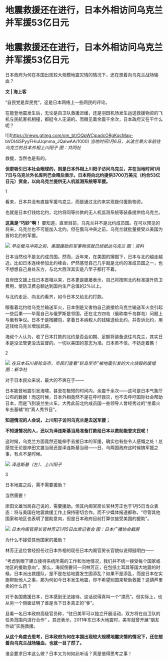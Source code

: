 # 地震救援还在进行，日本外相访问乌克兰并军援53亿日元

# 地震救援还在进行，日本外相访问乌克兰并军援53亿日元

日本政府为何在本国出现较大规模地震灾情的情况下，还在想着向乌克兰战场输血？

**文 | 海上客**

“自民党是弃民党”，这是日本网络上一些网民的评论。

在能登地震发生后，无论是自卫队救援迟缓，还是羽田机场发生运送救援物资的飞机与民航客机相撞，都挺令人无语的。而眼见着余震千余次，日本政府又在干什么呢？

![](https://inews.gtimg.com/om_bt/OQpWCjpadcORgKgcMap-
bVOI4iSPyyFHiuUqmma_JQalwAA/1000) _当地时间1月6日，从波兰乘火车前往乌克兰的日本外相上川阳子 图：共同社_

救援，当然也是有的。

**但更吸引日本社会眼球的，则是日本外相上川阳子访问乌克兰，并在当地时间1月7日与乌克兰外长库列巴会晤后表示，日本将向北约提供3700万美元（约合53亿日元）资金，以向乌克兰提供无人机监测系统等军援。**

1

看来，日本并没有直接军援乌克兰，而是通过北约来实现拨付援助物资。

也就是日本打钱给北约，北约将同等价款的无人机监测系统等装备提供给乌克兰。

**这真是“巧妙”啊！**
要知道，直至目前，乌克兰并不是北约成员国。在可以预见的将来，乌克兰也不可能加入北约。但在俄乌冲突之前，乌克兰就批量接受以美国为首的北约的军援。

![](https://inews.gtimg.com/om_bt/OBOzM8fj3x7XvWMcidUeEbQ1UUC5_bJx5zxwMCOf0spGQAA/1000)
_早在俄乌冲突之前，美国援助的军事物资就已经抵达乌克兰 图：资料_

日本当然也不是北约成员国。然而，近年来，在美国的撺掇下，日本与北约越走越近。比如日本连续参加北约峰会，俨然感觉自己几乎就是北约的准成员国之一，也不想想自己身处东方，与北大西洋其实是八竿子都打不着。

自岸田文雄上任日本首相以来，日本更是屡屡表示，自己将按照北约标准提升防卫费用，使防卫费总额达到国内生产总值的2%以上。

与北约走近、向北约看齐，如今日本又给北约打款。

眼看着北约给乌克兰输送军火，日本倒是又害怕自己直接给乌克兰输送军火会引起一些后果——毕竟自己与俄罗斯是邻国，还在北方四岛（俄称南千岛群岛）问题上与俄有争议。日本于是掏腰包，拿着日本纳税人的钱输送给北约，并告诉北约，用这钱给乌克兰增加武装。

海叔个人认为，收了日本打款的北约是否会如期、足额将装备送往乌克兰，其实日本是没法管更没法监督的。一切以美国的意志为准。日本若不信，不妨走着瞧！

2

![](https://inews.gtimg.com/om_bt/OaCSlxZBjk77quqpmCdFOVEhWqPFrqSqg54eh3vOCPoqkAA/1000)
_在日本石川县轮岛市，市民们查看“轮岛早市”被地震引发的大火烧毁的废墟 图：新华社_

对于日本民众来说，最大的不爽在于——

日本能登地震引发海啸，甚至在极短的时间内，余震千余次——这可是日本气象厅公布的数据！而这时候，日本外相竟然不是在呼吁救灾，也不去呼吁国际社会帮助日本，而是飞到波兰坐火车，大秀此前北约成员国一些领导人曾经秀过的“坐着火车去基辅”的“真人秀节目”。

**知道情况的人会说，上川阳子访问乌克兰是去送军援；**

**不知道情况的人，还以为泽连斯基当局准备打款给日本以救助能登灾民呢！**

这时候，乌克兰方面竟然还能伸手去接日本的军援，确实也有些令人感慨之处！总感觉无论是岸田文雄当局还是泽连斯基当局——日、乌两国政府这时候搞军援之事，有点不是时候。

![](https://inews.gtimg.com/om_bt/O2D3T40xysMiJk0uMjOeqoHdbDJPmFImhjqFYRuGIXXeUAA/1000)
_泽连斯基（左）、上川阳子_

3

日本地震之后，需不需要援助？

当然需要！

岸田文雄当局自己说的，需要援助。但其内阁官房长官林芳正也于1月5日当众表态：将与美国在地震救援工作上保持密切合作。而不少媒体报道都称，“尽管其他国家和地区也表明了援助意向，但是日本政府目前打算仅接受美国的援助”。

![](https://inews.gtimg.com/om_bt/OqWlyoN4wrH4PFXC2gs7-2kESOdYXBUILyzpDc9Y7olrsAA/1000)
_日本内阁官房长官林芳正1月5日出席记者会 图：日本广播协会截屏_

为什么不接受其他国家的援助？

林芳正这位曾经担任过日本外相的现任日本内阁官房长官貌似说得挺明白——

“考虑到眼下建立接待系统所需的工作和当地情况，我们并不统一接受每个国家或地区的援助意向”。那么，海叔倒要问一问林芳正，在包括土耳其等国大地震的时候，日本派出救援队，是不是在给地震发生国添乱？如果不是添乱，而是日本在实施帮助他人之事，那为何如今日本发生地震，却不希望别国来帮助救援？这葫芦里卖的什么药？

对于各国救援日本，日本感到无法接待。这话说得真叫一个“漂亮”。但实际上，也从另一个侧面证明了谁是当下日本真正的“爹”。

且看一名日本政府高级官员称，“驻日美军可以独立开展活动，双方将在自卫队的任务范围内进行合作”
。其还表示，2011年东日本大地震时，美军就曾开展“朋友作战”实施救援。

**从这个角度去思考，日本政府为何在本国出现较大规模地震灾情的情况下，还在想着向乌克兰战场输血，也就一目了然了。**

谁会要求日本这么做？日本又为何如此听话？真是值得思考之事！

